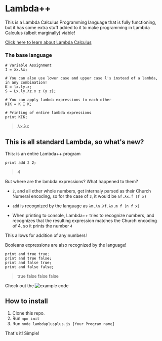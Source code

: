 # Lambda++

This is a Lambda Calculus Programming language that is fully functioning, but it has some extra stuff added to it to make programming in Lambda Calculus (albeit marginally) viable!

[Click here to learn about Lambda Calculus](https://en.wikipedia.org/wiki/Lambda_calculus)

### The base language

```
# Variable Assignment
I = λx.λx;

# You can also use lower case and upper case l's instead of a lambda, in any combination!
K = lx.ly.x;
S = Lx.ly.λz.x z (y z);

# You can apply lambda expressions to each other
KIK = K I K;

# Printing of entire lambda expressions
print KIK;
```

> λx.λx

## This is all standard Lambda, so what's new?

This: is an entire Lambda++ program

```
print add 2 2;
```

> 4

But where are the lambda expressions? What happened to them?

- `2`, and all other whole numbers, get internaly parsed as their Church Numeral encoding, so for the case of `2`, it would be `λf.λx.f (f x)`

- `add` is recognized by the language as `λm.λn.λf.λx.m f (n f x)`

- When printing to console, Lambda++ tries to recognize numbers, and recognizes that the resulting expression matches the Church encoding of 4, so it prints the number `4`

This allows for addition of any numbers!

Booleans expressions are also recognized by the language!

```
print and true true;
print and true false;
print and false true;
print and false false;
```

> true
> false
> false
> false

Check out the ![example code]()

## How to install

1. Clone this repo.
2. Run `npm init`
3. Run `node lambdaplusplus.js [Your Program name]`

That's it! Simple!
